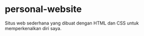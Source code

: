 # personal-website
Situs web sederhana yang dibuat dengan HTML dan CSS untuk memperkenalkan diri saya.
